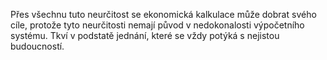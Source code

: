 <emphasis level="moderate">Přes všechnu tuto neurčitost se ekonomická kalkulace může dobrat svého cíle,</emphasis><break time="0.3s"/> protože tyto neurčitosti nemají původ v nedokonalosti výpočetního systému.<break time="0.5s"/> <emphasis level="strong">Tkví v podstatě jednání,</emphasis><break time="0.3s"/> které se vždy potýká s nejistou budoucností. 